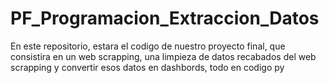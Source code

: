 # PF_Programacion_Extraccion_Datos
En este repositorio, estara el codigo de nuestro proyecto final, que consistira en un web scrapping, una limpieza de datos recabados del web scrapping y  convertir esos datos en dashbords, todo en codigo py
